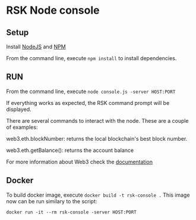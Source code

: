 # RSK Node console


## Setup

Install [NodeJS](https://nodejs.org) and [NPM](https://www.npmjs.com/)

From the command line, execute ```npm install``` to install dependencies.


## RUN

From the command line, execute ```node console.js -server HOST:PORT```

If everything works as expected, the RSK command prompt will be displayed.

There are several commands to interact with the node. These are a couple of examples:

web3.eth.blockNumber: returns the local blockchain's best block number.

web3.eth.getBalance(<ACCOUNT ADDRESS>): returns the account balance

For more information about Web3 check the [documentation](https://github.com/ethereum/wiki/wiki/JavaScript-API) 

## Docker

To build docker image, execute `docker build -t rsk-console .`
This image now can be run similary to the script:
```
docker run -it --rm rsk-console -server HOST:PORT
```

